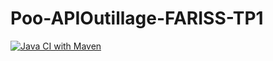 # Poo-APIOutillage-FARISS-TP1

[![Java CI with Maven](https://github.com/MariaFariss/Poo-APIOutillage-FARISS-TP1/actions/workflows/maven.yml/badge.svg)](https://github.com/MariaFariss/Poo-APIOutillage-FARISS-TP1/actions/workflows/maven.yml)
